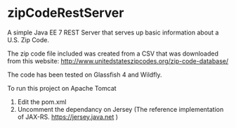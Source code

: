 # zipCodeRestServer
A simple Java EE 7 REST Server that serves up basic information about a U.S. Zip Code.

The zip code file included was created from a CSV that was downloaded from this website:
http://www.unitedstateszipcodes.org/zip-code-database/

The code has been tested on Glassfish 4 and Wildfly.

To run this project on Apache Tomcat
1.  Edit the pom.xml
2.  Uncomment the dependancy on Jersey (The reference implementation of JAX-RS.  https://jersey.java.net )

